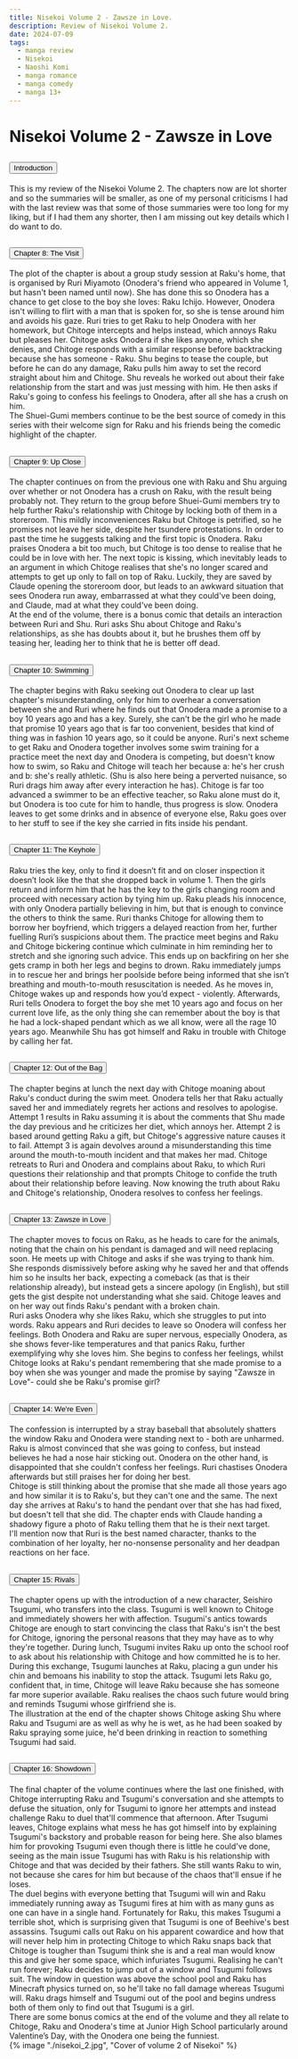```yaml
---
title: Nisekoi Volume 2 - Zawsze in Love.
description: Review of Nisekoi Volume 2.
date: 2024-07-09
tags:
  - manga review
  - Nisekoi
  - Naoshi Komi
  - manga romance
  - manga comedy
  - manga 13+
---
```


<div class="container fluid">
  <h1 class="col align-self-center">Nisekoi Volume 2 - Zawsze in Love</h1>
  <div class="row justify-content-center">
    <div class="col-8">  
        <div class="accordion" id="accordionObject">
            <div class="accordion-item">
            <h2 class="accordion-header" id="headingOne">
                <button class="accordion-button" 
                    type="button" 
                    data-bs-toggle="collapse" 
                    data-bs-target="#collapseOne" 
                    aria-expanded="true" 
                    aria-controls="collapseOne">
                    Introduction
                </button>
                </h2>
                <div id="collapseOne" 
                class="accordion-collapse collapse show" 
                aria-labelledby="headingOne"
                data-bs-parent="#accordionObject">
                <div class="accordion-body">
                    This is my review of the Nisekoi Volume 2. The chapters now are lot shorter and so the summaries will be smaller, as one of my personal criticisms I had with the last review was that some of those summaries were too long for my liking, but if I had them any shorter, then I am missing out key details which I do want to do.
                </div>
                </div>
            </div>
            <div class="accordion-item">
            <h2 class="accordion-header" id="headingTwo">
                <button class="accordion-button collapsed" 
                type="button" 
                data-bs-toggle="collapse" 
                data-bs-target="#collapseTwo" 
                aria-expanded="false" 
                aria-controls="collapseTwo">
                Chapter 8: The Visit
                </button>
                </h2>
                <div id="collapseTwo" 
                    class="accordion-collapse collapse" 
                    aria-labelledby="headingTwo"
                    data-bs-parent="#accordionObject">
                    <div class="accordion-body">
                    The plot of the chapter is about a group study session at Raku's home, that is organised by Ruri Miyamoto (Onodera's friend who appeared in Volume 1, but hasn't been named until now). She has done this so Onodera has a chance to get close to the boy she loves: Raku Ichijo. However, Onodera isn't willing to flirt with a man that is spoken for, so she is tense around him and avoids his gaze. Ruri tries to get Raku to help Onodera with her homework, but Chitoge intercepts and helps instead, which annoys Raku but pleases her. Chitoge asks Onodera if she likes anyone, which she denies, and Chitoge responds with a similar response before backtracking because she has someone - Raku. Shu begins to tease the couple, but before he can do any damage, Raku pulls him away to set the record straight about him and Chitoge. Shu reveals he worked out about their fake relationship from the start and was just messing with him. He then asks if Raku's going to confess his feelings to Onodera, after all she has a crush on him. <br /> 
                    The Shuei-Gumi members continue to be the best source of comedy in this series with their welcome sign for Raku and his friends being the comedic highlight of the chapter.
                    </div>
                </div>
            </div>
            <div class="accordion-item">
            <h2 class="accordion-header" id="headingThree">
                <button class="accordion-button collapsed" 
                type="button" 
                data-bs-toggle="collapse" 
                data-bs-target="#collapseThree" 
                aria-expanded="false" 
                aria-controls="collapseThree">
                Chapter 9: Up Close
                </button>
                </h2>
                <div id="collapseThree" 
                    class="accordion-collapse collapse" 
                    aria-labelledby="headingThree"
                    data-bs-parent="#accordionObject">
                    <div class="accordion-body">
                    The chapter continues on from the previous one with Raku and Shu arguing over whether or not Onodera has a crush on Raku, with the result being probably not. They return to the group before Shuei-Gumi members try to help further Raku's relationship with Chitoge by locking both of them in a storeroom. This mildly inconveniences Raku but Chitoge is petrified, so he promises not leave her side, despite her tsundere protestations. In order to past the time he suggests talking and the first topic is Onodera. Raku praises Onodera a bit too much, but Chitoge is too dense to realise that he could be in love with her. The next topic is kissing, which inevitably leads to an argument in which Chitoge realises that she's no longer scared and attempts to get up only to fall on top of Raku. Luckily, they are saved by Claude opening the storeroom door, but leads to an awkward situation that sees Onodera run away, embarrassed at what they could've been doing, and Claude, mad at what they could've been doing. <br /> 
                    At the end of the volume, there is a bonus comic that details an interaction between Ruri and Shu. Ruri asks Shu about Chitoge and Raku's relationships, as she has doubts about it, but he brushes them off by teasing her, leading her to think that he is better off dead.
                    </div>
                </div>
            </div>
            <div class="accordion-item">
            <h2 class="accordion-header" id="headingFour">
                <button class="accordion-button collapsed" 
                type="button" 
                data-bs-toggle="collapse" 
                data-bs-target="#collapseFour" 
                aria-expanded="false" 
                aria-controls="collapseFour">
                Chapter 10: Swimming
                </button>
                </h2>
                <div id="collapseFour" 
                    class="accordion-collapse collapse" 
                    aria-labelledby="headingFour"
                    data-bs-parent="#accordionObject">
                    <div class="accordion-body">
                    The chapter begins with Raku seeking out Onodera to clear up last chapter's misunderstanding, only for him to overhear a conversation between she and Ruri where he finds out that Onodera made a promise to a boy 10 years ago and has a key. Surely, she can't be the girl who he made that promise 10 years ago that is far too convenient, besides that kind of thing was in fashion 10 years ago, so it could be anyone. Ruri's next scheme to get Raku and Onodera together involves some swim training for a practice meet the next day and Onodera is competing, but doesn't know how to swim, so Raku and Chitoge will teach her because a: he's her crush and b: she's really athletic. (Shu is also here being a perverted nuisance, so Ruri drags him away after every interaction he has). Chitoge is far too advanced a swimmer to be an effective teacher, so Raku alone must do it, but Onodera is too cute for him to handle, thus progress is slow. Onodera leaves to get some drinks and in absence of everyone else, Raku goes over to her stuff to see if the key she carried in fits inside his pendant.
                    </div>
                </div>
            </div>
            <div class="accordion-item">
            <h2 class="accordion-header" id="headingFive">
                <button class="accordion-button collapsed" 
                type="button" 
                data-bs-toggle="collapse" 
                data-bs-target="#collapseFive" 
                aria-expanded="false" 
                aria-controls="collapseFive">
                Chapter 11: The Keyhole
                </button>
                </h2>
                <div id="collapseFive" 
                    class="accordion-collapse collapse" 
                    aria-labelledby="headingFive"
                    data-bs-parent="#accordionObject">
                    <div class="accordion-body">
                    Raku tries the key, only to find it doesn’t fit and on closer inspection it doesn’t look like the that she dropped back in volume 1. Then the girls return and inform him that he has the key to the girls changing room and proceed with necessary action by tying him up. Raku pleads his innocence, with only Onodera partially believing in him, but that is enough to convince the others to think the same. Ruri thanks Chitoge for allowing them to borrow her boyfriend, which triggers a delayed reaction from her, further fuelling Ruri’s suspicions about them. The practice meet begins and Raku and Chitoge bickering continue which culminate in him reminding her to stretch and she ignoring such advice. This ends up on backfiring on her she gets cramp in both her legs and begins to drown. Raku immediately jumps in to rescue her and brings her poolside before being informed that she isn’t breathing and mouth-to-mouth resuscitation is needed. As he moves in, Chitoge wakes up and responds how you’d expect - violently. Afterwards, Ruri tells Onodera to forget the boy she met 10 years ago and focus on her current love life, as the only thing she can remember about the boy is that he had a lock-shaped pendant which as we all know, were all the rage 10 years ago. Meanwhile Shu has got himself and Raku in trouble with Chitoge by calling her fat.
                    </div>
                </div>
            </div>
            <div class="accordion-item">
            <h2 class="accordion-header" id="headingSix">
                <button class="accordion-button collapsed" 
                type="button" 
                data-bs-toggle="collapse" 
                data-bs-target="#collapseSix" 
                aria-expanded="false" 
                aria-controls="collapseSix">
                Chapter 12: Out of the Bag
                </button>
                </h2>
                <div id="collapseSix" 
                    class="accordion-collapse collapse" 
                    aria-labelledby="headingSix"
                    data-bs-parent="#accordionObject">
                    <div class="accordion-body">
                   The chapter begins at lunch the next day with Chitoge moaning about Raku's conduct during the swim meet. Onodera tells her that Raku actually saved her and immediately regrets her actions and resolves to apologise. Attempt 1 results in Raku assuming it is about the comments that Shu made the day previous and he criticizes her diet, which annoys her. Attempt 2 is based around getting Raku a gift, but Chitoge's aggressive nature causes it to fail. Attempt 3 is again devolves around a misunderstanding this time around the mouth-to-mouth incident and that makes her mad. Chitoge retreats to Ruri and Onodera and complains about Raku, to which Ruri questions their relationship and that prompts Chitoge to confide the truth about their relationship before leaving. Now knowing the truth about Raku and Chitoge's relationship, Onodera resolves to confess her feelings.
                    </div>
                </div>
            </div>
            <div class="accordion-item">
            <h2 class="accordion-header" id="headingSeven">
                <button class="accordion-button collapsed" 
                type="button" 
                data-bs-toggle="collapse" 
                data-bs-target="#collapseSeven" 
                aria-expanded="false" 
                aria-controls="collapseSeven">
                Chapter 13: Zawsze in Love
                </button>
                </h2>
                <div id="collapseSeven" 
                    class="accordion-collapse collapse" 
                    aria-labelledby="headingSeven"
                    data-bs-parent="#accordionObject">
                    <div class="accordion-body">
                    The chapter moves to focus on Raku, as he heads to care for the animals, noting that the chain on his pendant is damaged and will need replacing soon. He meets up with Chitoge and asks if she was trying to thank him. She responds dismissively before asking why he saved her and that offends him so he insults her back, expecting a comeback (as that is their relationship already), but instead gets a sincere apology (in English), but still gets the gist despite not understanding what she said. Chitoge leaves and on her way out finds Raku's pendant with a broken chain. <br />
                    Ruri asks Onodera why she likes Raku, which she struggles to put into words. Raku appears and Ruri decides to leave so Onodera will confess her feelings. Both Onodera and Raku are super nervous, especially Onodera, as she shows fever-like temperatures and that panics Raku, further exemplifying why she loves him. She begins to confess her feelings, whilst Chitoge looks at Raku's pendant remembering that she made promise to a boy when she was younger and made the promise by saying "Zawsze in Love"- could she be Raku's promise girl?
                    </div>
                </div>
            </div>
            <div class="accordion-item">
            <h2 class="accordion-header" id="headingEight">
                <button class="accordion-button collapsed" 
                type="button" 
                data-bs-toggle="collapse" 
                data-bs-target="#collapseEight" 
                aria-expanded="false" 
                aria-controls="collapseEight">
                Chapter 14: We're Even
                </button>
                </h2>
                <div id="collapseEight" 
                    class="accordion-collapse collapse" 
                    aria-labelledby="headingEight"
                    data-bs-parent="#accordionObject">
                    <div class="accordion-body">
                    The confession is interrupted by a stray baseball that absolutely shatters the window Raku and Onodera were standing next to - both are unharmed. Raku is almost convinced that she was going to confess, but instead believes he had a nose hair sticking out. Onodera on the other hand, is disappointed that she couldn't confess her feelings. Ruri chastises Onodera afterwards but still praises her for doing her best. <br /> 
                    Chitoge is still thinking about the promise that she made all those years ago and how similar it is to Raku's, but they can't one and the same. The next day she arrives at Raku's to hand the pendant over that she has had fixed, but doesn't tell that she did. The chapter ends with Claude handing a shadowy figure a photo of Raku telling them that he is their next target. <br />
                    I'll mention now that Ruri is the best named character, thanks to the combination of her loyalty, her no-nonsense personality and her deadpan reactions on her face.
                    </div>
                </div>
            </div>
            <div class="accordion-item">
            <h2 class="accordion-header" id="headingNine">
                <button class="accordion-button collapsed" 
                type="button" 
                data-bs-toggle="collapse" 
                data-bs-target="#collapseNine" 
                aria-expanded="false" 
                aria-controls="collapseNine">
                Chapter 15: Rivals
                </button>
                </h2>
                <div id="collapseNine" 
                    class="accordion-collapse collapse" 
                    aria-labelledby="headingNine"
                    data-bs-parent="#accordionObject">
                    <div class="accordion-body">
                    The chapter opens up with the introduction of a new character, Seishiro Tsugumi, who transfers into the class. Tsugumi is well known to Chitoge and immediately showers her with affection. Tsugumi's antics towards Chitoge are enough to start convincing the class that Raku's isn't the best for Chitoge, ignoring the personal reasons that they may have as to why they're together. During lunch, Tsugumi invites Raku up onto the school roof to ask about his relationship with Chitoge and how committed he is to her. During this exchange, Tsugumi launches at Raku, placing a gun under his chin and bemoans his inability to stop the attack. Tsugumi lets Raku go, confident that, in time, Chitoge will leave Raku because she has someone far more superior available. Raku realises the chaos such future would bring and reminds Tsugumi whose girlfriend she is. <br />
                    The illustration at the end of the chapter shows Chitoge asking Shu where Raku and Tsugumi are as well as why he is wet, as he had been soaked by Raku spraying some juice, he'd been drinking in reaction to something Tsugumi had said.
                    </div>
                </div>
            </div>
            <div class="accordion-item">
            <h2 class="accordion-header" id="headingTen">
                <button class="accordion-button collapsed" 
                type="button" 
                data-bs-toggle="collapse" 
                data-bs-target="#collapseTen" 
                aria-expanded="false" 
                aria-controls="collapseTen">
                Chapter 16: Showdown
                </button>
                </h2>
                <div id="collapseTen" 
                    class="accordion-collapse collapse" 
                    aria-labelledby="headingTen"
                    data-bs-parent="#accordionObject">
                    <div class="accordion-body">
                    The final chapter of the volume continues where the last one finished, with Chitoge interrupting Raku and Tsugumi's conversation and she attempts to defuse the situation, only for Tsugumi to ignore her attempts and instead challenge Raku to duel that'll commence that afternoon. After Tsugumi leaves, Chitoge explains what mess he has got himself into by explaining Tsugumi's backstory and probable reason for being here. She also blames him for provoking Tsugumi even though there is little he could've done, seeing as the main issue Tsugumi has with Raku is his relationship with Chitoge and that was decided by their fathers. She still wants Raku to win, not because she cares for him but because of the chaos that'll ensue if he loses. <br />
                    The duel begins with everyone betting that Tsugumi will win and Raku immediately running away as Tsugumi fires at him with as many guns as one can have in a single hand. Fortunately for Raku, this makes Tsugumi a terrible shot, which is surprising given that Tsugumi is one of Beehive's best assassins. Tsugumi calls out Raku on his apparent cowardice and how that will never help him in protecting Chitoge to which Raku snaps back that Chitoge is tougher than Tsugumi think she is and a real man would know this and give her some space, which infuriates Tsugumi. Realising he can't run forever; Raku decides to jump out of a window and Tsugumi follows suit. The window in question was above the school pool and Raku has Minecraft physics turned on, so he'll take no fall damage whereas Tsugumi will. Raku drags himself and Tsugumi out of the pool and begins undress both of them only to find out that Tsugumi is a girl. <br />
                    There are some bonus comics at the end of the volume and they all relate to Chitoge, Raku and Onodera's time at Junior High School particularly around Valentine’s Day, with the Onodera one being the funniest.
                    </div>
                </div>
            </div>
        </div>
    </div>
        {% image "./nisekoi_2.jpg", "Cover of volume 2 of Nisekoi" %}
    </div>
  </div>
</div>